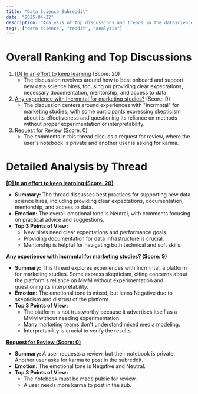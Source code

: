 ```yaml
---
title: "Data Science Subreddit"
date: "2025-04-22"
description: "Analysis of top discussions and trends in the datascience subreddit"
tags: ["data science", "reddit", "analysis"]
---
```


# Overall Ranking and Top Discussions
1.  [[D] In an effort to keep learning](https://www.reddit.com/r/datascience/comments/1k4q8b8/in_an_effort_to_keep_learning/) (Score: 20)
    *   The discussion revolves around how to best onboard and support new data science hires, focusing on providing clear expectations, necessary documentation, mentorship, and access to data.
2.  [Any experience with Incrmntal for marketing studies?](https://www.reddit.com/r/datascience/comments/1k4u3dp/any_experience_with_incrmntal_for_marketing/) (Score: 9)
    *   The discussion centers around experiences with "Incrmntal" for marketing studies, with some participants expressing skepticism about its effectiveness and questioning its reliance on methods without proper experimentation or interpretability.
3.  [Request for Review](https://www.reddit.com/r/learndatascience/comments/1k4xcj2/request_for_review/) (Score: 0)
    *   The comments in this thread discuss a request for review, where the user's notebook is private and another user is asking for karma.

# Detailed Analysis by Thread
**[[D] In an effort to keep learning (Score: 20)](https://www.reddit.com/r/datascience/comments/1k4q8b8/in_an_effort_to_keep_learning/)**
*  **Summary:** The thread discusses best practices for supporting new data science hires, including providing clear expectations, documentation, mentorship, and access to data.
*  **Emotion:** The overall emotional tone is Neutral, with comments focusing on practical advice and suggestions.
*  **Top 3 Points of View:**
    *   New hires need clear expectations and performance goals.
    *   Providing documentation for data infrastructure is crucial.
    *   Mentorship is helpful for navigating both technical and soft skills.

**[Any experience with Incrmntal for marketing studies? (Score: 9)](https://www.reddit.com/r/datascience/comments/1k4u3dp/any_experience_with_incrmntal_for_marketing/)**
*  **Summary:** This thread explores experiences with Incrmntal, a platform for marketing studies. Some express skepticism, citing concerns about the platform's reliance on MMM without experimentation and questioning its interpretability.
*  **Emotion:** The emotional tone is mixed, but leans Negative due to skepticism and distrust of the platform.
*  **Top 3 Points of View:**
    *   The platform is not trustworthy because it advertises itself as a MMM without needing experimentation.
    *   Many marketing teams don't understand mixed media modeling.
    *   Interpretability is crucial to verify the results.

**[Request for Review (Score: 0)](https://www.reddit.com/r/learndatascience/comments/1k4xcj2/request_for_review/)**
*  **Summary:** A user requests a review, but their notebook is private. Another user asks for karma to post in the subreddit.
*  **Emotion:** The emotional tone is Negative and Neutral.
*  **Top 3 Points of View:**
    *   The notebook must be made public for review.
    *   A user needs more karma to post in the sub.
